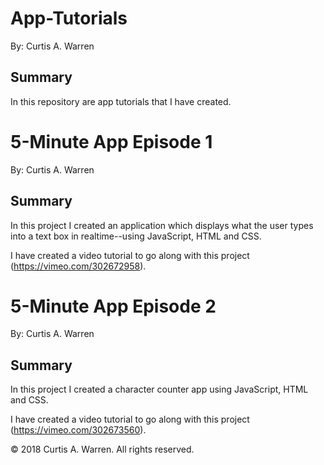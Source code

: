 # App-Tutorials

By: Curtis A. Warren

## Summary

In this repository are app tutorials that I have created.

# 5-Minute App Episode 1

By: Curtis A. Warren

## Summary

In this project I created an application which displays what the user types into a text box in realtime--using JavaScript, HTML and CSS.

I have created a video tutorial to go along with this project (https://vimeo.com/302672958).  

# 5-Minute App Episode 2

By: Curtis A. Warren

##  Summary

In this project I created a character counter app using JavaScript, HTML and CSS.

I have created a video tutorial to go along with this project (https://vimeo.com/302673560).  

© 2018 Curtis A. Warren.  All rights reserved.
